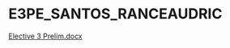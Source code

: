 # E3PE_SANTOS_RANCEAUDRIC
[Elective 3 Prelim.docx](https://github.com/ranceaudricsantos/E3PE_SANTOS_RANCEAUDRIC/files/6296933/Elective.3.Prelim.docx)
